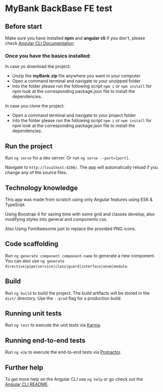 # MyBank BackBase FE test

## Before start
Make sure you have installed **npm** and **angular cli** if you don't, please check [Angular CLI Documentation](https://angular.io/cli)

### Once you have the basics installed:
In case yo download the project:
* Unzip the **myBank.zip** file anywhere you want in your computer
* Open a command terminal and navigate to your unzipped folder
* Into the folder please run the following script `npm i` or `npm install` for npm look at the corresponding package.json file to install the dependencies.

In case you clone the project:
* Open a command terminal and navigate to your project folder
* Into the folder please run the following script `npm i` or `npm install` for npm look at the corresponding package.json file to install the dependencies.

## Run the project

Run `ng serve` for a dev server. Or run `ng serve --port=[port]`.

Navigate to `http://localhost:4200/`. The app will automatically reload if you change any of the source files.

## Technology knowledge
This app was made from scratch using only Angular features using ES6 & TypeSript.

Using Boostrap 4 for saving time with some grid and classes develop, also modifying styles into general and components css.

Also Using FontAwesome just to replace the provided PNG icons.

## Code scaffolding

Run `ng generate component component-name` to generate a new component. You can also use `ng generate directive|pipe|service|class|guard|interface|enum|module`.

## Build

Run `ng build` to build the project. The build artifacts will be stored in the `dist/` directory. Use the `--prod` flag for a production build.

## Running unit tests

Run `ng test` to execute the unit tests via [Karma](https://karma-runner.github.io).

## Running end-to-end tests

Run `ng e2e` to execute the end-to-end tests via [Protractor](http://www.protractortest.org/).

## Further help

To get more help on the Angular CLI use `ng help` or go check out the [Angular CLI README](https://github.com/angular/angular-cli/blob/master/README.md).

